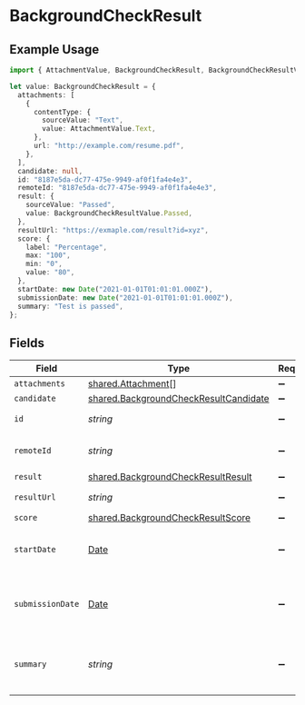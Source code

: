 # BackgroundCheckResult

## Example Usage

```typescript
import { AttachmentValue, BackgroundCheckResult, BackgroundCheckResultValue } from "@stackone/stackone-client-ts/sdk/models/shared";

let value: BackgroundCheckResult = {
  attachments: [
    {
      contentType: {
        sourceValue: "Text",
        value: AttachmentValue.Text,
      },
      url: "http://example.com/resume.pdf",
    },
  ],
  candidate: null,
  id: "8187e5da-dc77-475e-9949-af0f1fa4e4e3",
  remoteId: "8187e5da-dc77-475e-9949-af0f1fa4e4e3",
  result: {
    sourceValue: "Passed",
    value: BackgroundCheckResultValue.Passed,
  },
  resultUrl: "https://exmaple.com/result?id=xyz",
  score: {
    label: "Percentage",
    max: "100",
    min: "0",
    value: "80",
  },
  startDate: new Date("2021-01-01T01:01:01.000Z"),
  submissionDate: new Date("2021-01-01T01:01:01.000Z"),
  summary: "Test is passed",
};
```

## Fields

| Field                                                                                                 | Type                                                                                                  | Required                                                                                              | Description                                                                                           | Example                                                                                               |
| ----------------------------------------------------------------------------------------------------- | ----------------------------------------------------------------------------------------------------- | ----------------------------------------------------------------------------------------------------- | ----------------------------------------------------------------------------------------------------- | ----------------------------------------------------------------------------------------------------- |
| `attachments`                                                                                         | [shared.Attachment](../../../sdk/models/shared/attachment.md)[]                                       | :heavy_minus_sign:                                                                                    | N/A                                                                                                   |                                                                                                       |
| `candidate`                                                                                           | [shared.BackgroundCheckResultCandidate](../../../sdk/models/shared/backgroundcheckresultcandidate.md) | :heavy_minus_sign:                                                                                    | N/A                                                                                                   |                                                                                                       |
| `id`                                                                                                  | *string*                                                                                              | :heavy_minus_sign:                                                                                    | Unique identifier                                                                                     | 8187e5da-dc77-475e-9949-af0f1fa4e4e3                                                                  |
| `remoteId`                                                                                            | *string*                                                                                              | :heavy_minus_sign:                                                                                    | Provider's unique identifier                                                                          | 8187e5da-dc77-475e-9949-af0f1fa4e4e3                                                                  |
| `result`                                                                                              | [shared.BackgroundCheckResultResult](../../../sdk/models/shared/backgroundcheckresultresult.md)       | :heavy_minus_sign:                                                                                    | N/A                                                                                                   |                                                                                                       |
| `resultUrl`                                                                                           | *string*                                                                                              | :heavy_minus_sign:                                                                                    | The test`s result url                                                                                 | https://exmaple.com/result?id=xyz                                                                     |
| `score`                                                                                               | [shared.BackgroundCheckResultScore](../../../sdk/models/shared/backgroundcheckresultscore.md)         | :heavy_minus_sign:                                                                                    | N/A                                                                                                   |                                                                                                       |
| `startDate`                                                                                           | [Date](https://developer.mozilla.org/en-US/docs/Web/JavaScript/Reference/Global_Objects/Date)         | :heavy_minus_sign:                                                                                    | The start date of the candidate test                                                                  | 2021-01-01T01:01:01.000Z                                                                              |
| `submissionDate`                                                                                      | [Date](https://developer.mozilla.org/en-US/docs/Web/JavaScript/Reference/Global_Objects/Date)         | :heavy_minus_sign:                                                                                    | The submission date of the candidate test                                                             | 2021-01-01T01:01:01.000Z                                                                              |
| `summary`                                                                                             | *string*                                                                                              | :heavy_minus_sign:                                                                                    | The summary about the result of the test                                                              | Test is passed                                                                                        |